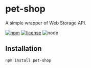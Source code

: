 # pet-shop

A simple wrapper of Web Storage API.

[npm-url]: https://www.npmjs.com/package/pet-shop
[npm-badge]: https://img.shields.io/npm/v/pet-shop.svg?style=flat-square&logo=npm
[github-url]: https://github.com/Airkro/regexp-toolset/tree/master/packages/pet-shop
[node-badge]: https://img.shields.io/node/v/pet-shop.svg?style=flat-square&colorB=green&logo=node.js
[license-badge]: https://img.shields.io/npm/l/pet-shop.svg?style=flat-square&colorB=blue&logo=github

[![npm][npm-badge]][npm-url]
[![license][license-badge]][github-url]
![node][node-badge]

## Installation

```bash
npm install pet-shop
```
